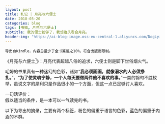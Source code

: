 ```yaml
---
layout: post
title: 札记 | 月亮与六便士
date: 2018-05-20
categories: blog
tags: [书摘, 月亮与六便士]
subtitle: 我的便士捡够了，我想抬头看会月亮。
header-img: "https://ai-blog-image.oss-eu-central-1.aliyuncs.com/DogLyingintheSnow.JPG"
---
```

`导出自Kindle，内容总量少于全书篇幅之10%，符合出版商限制。`

《月亮与六便士[^1]》：月亮代表超越凡俗的追求，六便士则是脚下世俗烟火气。

毛姆的书果真有一种迷幻的色彩，诸如“**我必须画画，就像溺水的人必须挣扎。**”，“**为了使灵魂宁静，一个人每天要做两件他不喜欢的事。**”一类的锦句不胜枚举，虽说文字的犀利只是作品很小的一个方面，但这一点已足够讨人喜欢。

一句话评价：<br>假以适当的条件，是一本可以一气读完的书。

以下为导出的摘录，主要有两个标签，粉色的偏重于语言的色彩，蓝色的偏重于内涵的不群。

<html xmlns="http://www.w3.org/TR/1999/REC-html-in-xml" xml:lang="en" lang="en">
    <head>
    <meta charset="UTF-8">
    <style>
        .bodyContainer {
            font-family: Arial, Helvetica, sans-serif;
            text-align: center;
            padding-left: 32px;
            padding-right: 32px;
        }

        .notebookFor {
            font-size: 18px;
            font-weight: 700;
            text-align: center;
            color: rgb(119, 119, 119);
            margin: 24px 0px 0px;
            padding: 0px;
        }

        .bookTitle {
            font-size: 24px;
            font-weight: 700;
            text-align: center;
            color: #333333;
            margin-top: 22px;
            padding: 0px;
        }

        .authors {
            font-size: 18px;
            font-weight: 700;
            text-align: center;
            color: rgb(119, 119, 119);
            margin-top: 22px;
            margin-bottom: 24px;
            padding: 0px;
        }

        .citation {
            font-size: 18px;
            font-weight: 500;
            text-align: center;
            color: #333333;
            margin-top: 22px;
            margin-bottom: 24px;
            padding: 0px;
        }

        .sectionHeading {
            font-size: 24px;
            font-weight: 700;
            text-align: left;
            color: #333333;
            margin-top: 24px;
            padding: 0px;
        }

        .noteHeading {
            font-size: 18px;
            font-weight: 700;
            text-align: left;
            color: #333333;
            margin-top: 20px;
            padding: 0px;
        }

        .noteText {
            font-size: 18px;
            font-weight: 500;
            text-align: left;
            color: #333333;
            margin: 2px 0px 0px;
            padding: 0px;
        }

        .highlight_blue {
            color: rgb(178, 205, 251);
        }

        .highlight_orange {
            color: #ffd7ae;
        }

        .highlight_pink {
            color: rgb(255, 191, 206);
        }

        .highlight_yellow {
            color: rgb(247, 206, 0);
        }

        .notebookGraphic {
            margin-top: 10px;
            text-align: left;
        }

        .notebookGraphic img {
            -o-box-shadow:      0px 0px 5px #888;
            -icab-box-shadow:   0px 0px 5px #888;
            -khtml-box-shadow:  0px 0px 5px #888;
            -moz-box-shadow:    0px 0px 5px #888;
            -webkit-box-shadow: 0px 0px 5px #888;
            box-shadow:         0px 0px 5px #888;
            max-width: 100%;
            height: auto;
        }

        hr {
            border: 0px none;
            height: 1px;
            background: none repeat scroll 0% 0% rgb(221, 221, 221);
        }
        </style>
        <script>
            </script>
    </head>
    <body>
        <div class="bodyContainer">
            <div class="notebookFor">
                笔记本导出
            </div>
            <div class="bookTitle">
                月亮和六便士
            </div>
            <div class="authors">
                威廉·毛姆(William Maugham)
            </div>

            <!--
            <div class="citation">
                引用 (芝加哥风格): Maugham), 威廉·毛姆(William. <i>月亮和六便士（“故事圣手”毛姆最重要的长篇小说代表作） (译文经典)</i>. 上海译文出版社,Y_上海译文出版社, 2014. Kindle edition.
            </div>
            -->

            <hr />
            <div class="sectionHeading">
    一
</div><div class="noteHeading">
    书签 - 第 1 页·位置 68
</div>
<div class="noteHeading">
    标注(<span class="highlight_pink">粉色</span>) - 第 1 页·位置 73
</div>
<div class="noteText">
    他的作品使你不能平静，
</div><div class="noteHeading">
    标注(<span class="highlight_pink">粉色</span>) - 第 5 页·位置 107
</div>
<div class="noteText">
    制造神话是人类的天性。
</div><div class="noteHeading">
    标注(<span class="highlight_pink">粉色</span>) - 第 5 页·位置 109
</div>
<div class="noteText">
    这可以说是浪漫主义对平凡暗淡的生活的一种抗议。
</div><div class="noteHeading">
    标注(<span class="highlight_pink">粉色</span>) - 第 5 页·位置 113
</div>
<div class="noteText">
    因此，那些给他写文章的人必须借助于活跃的想象以弥补贫乏的事实，
</div><div class="sectionHeading">
    二
</div><div class="noteHeading">
    书签 - 第 10 页·位置 170
</div>
<div class="noteHeading">
    标注(<span class="highlight_pink">粉色</span>) - 第 11 页·位置 178
</div>
<div class="noteText">
    为了使灵魂宁静，一个人每天要做两件他不喜欢的事。
</div><div class="noteHeading">
    标注(<span class="highlight_pink">粉色</span>) - 第 11 页·位置 179
</div>
<div class="noteText">
    因为我每天早上都起床，
</div><div class="noteHeading">
    标注(<span class="highlight_pink">粉色</span>) - 第 11 页·位置 179
</div>
<div class="noteText">
    每天也都上床睡觉。
</div><div class="noteHeading">
    标注(<span class="highlight_pink">粉色</span>) - 第 11 页·位置 185
</div>
<div class="noteText">
    我从这件事取得的教训是，作者应该从写作的乐趣中，从郁积在他心头的思想的发泄中取得写书的酬报；对于其他一切都不应该介意，作品成功或失败，受到称誉或是诋毁，他都应该淡然处之。
</div><div class="noteHeading">
    标注(<span class="highlight_pink">粉色</span>) - 第 11 页·位置 188
</div>
<div class="noteText">
    年轻的一代意识到自己的力量，吵吵嚷嚷，早已经不再叩击门扉了。他们已经闯进房子里来，坐到我们的宝座上，空中早已充满了他们喧闹的喊叫声。
</div><div class="sectionHeading">
    三
</div><div class="noteHeading">
    标注(<span class="highlight_pink">粉色</span>) - 第 17 页·位置 240
</div>
<div class="noteText">
    艺术家较之其他行业的人有一个有利的地方，他们不仅可以讥笑朋友们的性格和仪表，而且可以嘲弄他们的著作。
</div><div class="sectionHeading">
    五
</div><div class="noteHeading">
    书签 - 第 25 页·位置 313
</div>
<div class="noteHeading">
    标注(<span class="highlight_pink">粉色</span>) - 第 25 页·位置 319
</div>
<div class="noteText">
    有的人胸膛上已经沾了那么多泪水，我不忍再把我的洒上了。
</div><div class="sectionHeading">
    六
</div><div class="noteHeading">
    标注(<span class="highlight_pink">粉色</span>) - 第 32 页·位置 383
</div>
<div class="noteText">
    他甚至没有什么奇行怪癖，使他免于平凡庸俗之嫌。
</div><div class="sectionHeading">
    七
</div><div class="noteHeading">
    标注(<span class="highlight_blue">蓝色</span>) - 第 34 页·位置 403
</div>
<div class="noteText">
    这一定是世间无数对夫妻的故事。这种生活模式给人以安详亲切之感。它使人想到一条平静的小河，蜿蜒流过绿茸茸的牧场，与郁郁的树荫交相掩映，直到最后泻入烟波浩渺的大海中。但是大海却总是那么平静，总是沉默无言、声色不动，你会突然感到一种莫名的不安。也许这只是我自己的一种怪想法（就是在那些日子这种想法也常在我心头作祟），我总觉得大多数人这样度过一生好像欠缺一点什么。
</div><div class="sectionHeading">
    十
</div><div class="noteHeading">
    标注(<span class="highlight_pink">粉色</span>) - 第 52 页·位置 569
</div>
<div class="noteText">
    歉仄不安。
</div><div class="sectionHeading">
    十一
</div><div class="noteHeading">
    标注(<span class="highlight_pink">粉色</span>) - 第 56 页·位置 613
</div>
<div class="noteText">
    我那时还不了解人性多么矛盾，我不知道真挚中含有多少做作，高尚中蕴藏着多少卑鄙，或者，即使在邪恶里也找得着美德。
</div><div class="sectionHeading">
    十四
</div><div class="noteHeading">
    书签 - 第 77 页·位置 807
</div>
<div class="noteHeading">
    标注(<span class="highlight_pink">粉色</span>) - 第 79 页·位置 830
</div>
<div class="noteText">
    最甚者也是因为有几个近邻知交表示支持，才敢违背大多数人的意见行事。
</div><div class="sectionHeading">
    十五
</div><div class="noteHeading">
    标注(<span class="highlight_pink">粉色</span>) - 第 89 页·位置 930
</div>
<div class="noteText">
    今天我已经认识到这一点了：卑鄙与伟大、恶毒与善良、仇恨与热爱是可以互不排斥地并存在同一颗心里的。
</div><div class="sectionHeading">
    十八
</div><div class="noteHeading">
    书签 - 第 97 页·位置 990
</div>
<div class="sectionHeading">
    十九
</div><div class="noteHeading">
    标注(<span class="highlight_blue">蓝色</span>) - 第 109 页·位置 1119
</div>
<div class="noteText">
    “为什么你认为美——世界上最宝贵的财富——会同沙滩上的石头一样，一个漫不经心的过路人随随便便地就能够捡起来？美是一种美妙、奇异的东西，艺术家只有通过灵魂的痛苦折磨才能从宇宙的混沌中塑造出来。在美被创造出以后，它也不是为了叫每个人都能认出来的。要想认识它，一个人必须重复艺术家经历过的一番冒险。他唱给你的是一个美的旋律，要是想在自己心里重新听一遍就必须有知识、有敏锐的感觉和想象力。”
</div><div class="sectionHeading">
    二十
</div><div class="noteHeading">
    书签 - 第 110 页·位置 1128
</div>
<div class="sectionHeading">
    二十一
</div><div class="noteHeading">
    标注(<span class="highlight_pink">粉色</span>) - 第 118 页·位置 1207
</div>
<div class="noteText">
    同缠住他心灵的幻景相比，他觉得这些画实在太没有意义了。
</div><div class="noteHeading">
    标注(<span class="highlight_pink">粉色</span>) - 第 118 页·位置 1210
</div>
<div class="noteText">
    大多数画家对这一点还是不能无动于衷的。”
</div><div class="noteHeading">
    标注(<span class="highlight_pink">粉色</span>) - 第 119 页·位置 1214
</div>
<div class="noteText">
    如果你能打动人们的灵魂，或者叫他们凄怆哀悯，或者叫他们惊惧恐慌，这不也是一种奇妙的行使权力的方法吗？”
</div><div class="noteHeading">
    标注(<span class="highlight_blue">蓝色</span>) - 第 119 页·位置 1216
</div>
<div class="noteText">
    “如果我置身于一个荒岛上，确切地知道除了我自己的眼睛以外再没有别人能看到我写出来的东西，我很怀疑我还能不能写作下去。”
</div><div class="noteHeading">
    标注(<span class="highlight_blue">蓝色</span>) - 第 122 页·位置 1245
</div>
<div class="noteText">
    “叫我来说吧。我猜想你是这样一种情况。一连几个月你脑子里一直不想这件事，你甚至可以使自己相信，你同这件事已经彻底绝缘了。你为自己获得了自由而高兴，你觉得终于成为自己灵魂的主人了。你好像昂首于星斗中漫步。但是突然间，你忍受不住了。你发觉你的双脚从来就没有从污泥里拔出过。你现在想索性全身躺在烂泥塘里翻滚。于是你就去找一个女人，一个粗野、低贱、俗不可耐的女人，一个性感毕露令人嫌恶的
</div><div class="noteHeading">
    标注(<span class="highlight_blue">蓝色</span>) - 第 122 页·位置 1249
</div>
<div class="noteText">
    畜类般的女人。你像一个野兽似地扑到她身上。你拚命往肚里灌酒，你憎恨自己，简直快要发疯了。”
</div><div class="noteHeading">
    标注(<span class="highlight_blue">蓝色</span>) - 第 122 页·位置 1251
</div>
<div class="noteText">
    “我现在要告诉你一件看来一定是很奇怪的事：等到那件事过去以后，你会感到自己出奇地洁净。你有一种灵魂把肉体甩脱掉的感觉，一种脱离形体的感觉。你好像一伸手就能触摸到美，倒仿佛‘美’是一件抚摸得到的实体一样。你好像同飒飒的微风、同绽露嫩叶的树木、同波光变幻的流水息息相通。你觉得自己就是上帝。你能够给我解释这是怎么回事吗？”
</div><div class="sectionHeading">
    二十三
</div><div class="noteHeading">
    书签 - 第 128 页·位置 1294
</div>
<div class="sectionHeading">
    二十四
</div><div class="noteHeading">
    书签 - 第 134 页·位置 1347
</div>
<div class="noteHeading">
    标注(<span class="highlight_pink">粉色</span>) - 第 134 页·位置 1348
</div>
<div class="noteText">
    他希望能同几个朋友一起按照适宜的礼规庆祝一下这个节日。
</div><div class="sectionHeading">
    二十七
</div><div class="noteHeading">
    标注(<span class="highlight_pink">粉色</span>) - 第 154 页·位置 1544
</div>
<div class="noteText">
    衣冠齐楚
</div><div class="sectionHeading">
    二十八
</div><div class="noteHeading">
    标注(<span class="highlight_yellow">黄色</span>) - 第 158 页·位置 1582
</div>
<div class="noteText">
    “你不了解。她爱上思特里克兰德了。”
</div><div class="sectionHeading">
    二十九
</div><div class="noteHeading">
    标注(<span class="highlight_blue">蓝色</span>) - 第 167 页·位置 1665
</div>
<div class="noteText">
    “我爱她远远超过了爱我自己。我觉得，在爱情的事上如果考虑起自尊心来，那只能有一个原因：实际上你还是最爱自己。不管怎么说，一个结了婚的男人又爱上别人并不是什么希罕事，常常等他的热劲过去了，便又回到他妻子的身边，而她也就同他和好如初了。这种事谁都认为是很自然的。如果男人是这样，为什么女人就该是例外呢？”
</div><div class="sectionHeading">
    三十
</div><div class="noteHeading">
    标注(<span class="highlight_pink">粉色</span>) - 第 173 页·位置 1730
</div>
<div class="noteText">
    她不再是一个女性了，不再是一个性格复杂的女性——既善良又乖戾，既谨慎又轻率；她成了迈那德[ 1]，成了欲念的化身。
</div><div class="noteHeading">
    标注(<span class="highlight_pink">粉色</span>) - 第 174 页·位置 1743
</div>
<div class="noteText">
    如果不是无私，起码是巧妙地遮掩起来的自私；
</div><div class="sectionHeading">
    三十一
</div><div class="noteHeading">
    标注(<span class="highlight_pink">粉色</span>) - 第 179 页·位置 1795
</div>
<div class="noteText">
    有时候一个人的外貌同他的灵魂这么不相称，这实在是一件苦不堪言的事。
</div><div class="sectionHeading">
    三十二
</div><div class="noteHeading">
    书签 - 第 181 页·位置 1801
</div>
<div class="noteHeading">
    标注(<span class="highlight_blue">蓝色</span>) - 第 182 页·位置 1818
</div>
<div class="noteText">
    我看着她的嘴，希望看到一个能使我猜测出她真实感情的神态；我打量着她的眼睛，寻找某种泄露她内心隐秘的闪光，表示惶惑或者痛苦的眼神；我打量着她的前额，看那上面会不会偶然出现一个皱纹，告诉我她正在衰减的热情。但她的面孔宛如一副面具，我在那上面丝毫也看不出她的真实思想。
</div><div class="sectionHeading">
    三十四
</div><div class="noteHeading">
    标注(<span class="highlight_pink">粉色</span>) - 第 193 页·位置 1914
</div>
<div class="noteText">
    一望而知
</div><div class="sectionHeading">
    三十七
</div><div class="noteHeading">
    标注(<span class="highlight_pink">粉色</span>) - 第 201 页·位置 1970
</div>
<div class="noteText">
    去的时候走得很慢，回来的路上马车却小跑起来，
</div><div class="noteHeading">
    标注(<span class="highlight_pink">粉色</span>) - 第 201 页·位置 1971
</div>
<div class="noteText">
    柩车的车夫不断挥鞭抽打辕马，在我心上引起一种奇怪的恐怖感，
</div><div class="noteHeading">
    标注(<span class="highlight_pink">粉色</span>) - 第 201 页·位置 1971
</div>
<div class="noteText">
    仿佛是马车夫耸耸肩膀想赶快把死亡甩在后面似的。
</div><div class="noteHeading">
    标注(<span class="highlight_pink">粉色</span>) - 第 203 页·位置 1986
</div>
<div class="noteText">
    我一点也由不得自己；我把施特略夫同他的烦恼完全抛在脑后。我要享受生活。
</div><div class="sectionHeading">
    三十八
</div><div class="noteHeading">
    书签 - 第 204 页·位置 1988
</div>
<div class="noteHeading">
    标注(<span class="highlight_pink">粉色</span>) - 第 205 页·位置 2003
</div>
<div class="noteText">
    文明日新月异，这个小城却好像被抛在后面，永远也不会发生什么事情，如此年复一年，直到死亡最后来临，像个老友似地给那些勤苦劳动一生的人带来永久的安息。
</div><div class="noteHeading">
    标注(<span class="highlight_pink">粉色</span>) - 第 205 页·位置 2005
</div>
<div class="noteText">
    永远踩着父亲的脚印走下去，既不左顾也不右盼。
</div><div class="noteHeading">
    标注(<span class="highlight_yellow">黄色</span>) - 第 206 页·位置 2011
</div>
<div class="noteText">
    他们的愚昧远比我们的知识更为可贵。
</div><div class="noteHeading">
    标注(<span class="highlight_pink">粉色</span>) - 第 208 页·位置 2029
</div>
<div class="noteText">
    “你已经知道我这人是没有自尊心的。”
</div><div class="sectionHeading">
    三十九
</div><div class="noteHeading">
    标注(<span class="highlight_pink">粉色</span>) - 第 212 页·位置 2070
</div>
<div class="noteText">
    用意？——因为用力过猛，画掉了下来，面朝下地落到地上。不管是谁画的，他也不能叫它扔在尘土里；他把它捡了起来。
</div><div class="noteHeading">
    标注(<span class="highlight_pink">粉色</span>) - 第 215 页·位置 2097
</div>
<div class="noteText">
    的。（估量大家都知道，一旦感情激动起来，一个人会很自然地玩弄起文学词藻来的。）
</div><div class="noteHeading">
    标注(<span class="highlight_blue">蓝色</span>) - 第 215 页·位置 2099
</div>
<div class="noteText">
    人们动不动就谈美，实际上对这个词并不理解；这个词已经使用得太滥，失去了原有的力量；因为成千上万的琐屑事物都分享了“美”的称号，这个词已经被剥夺掉它的崇高的含义了。一件衣服，一只狗，一篇布道词，什么东西人们都用“美”来形容，当他们面对面地遇到真正的美时，反而认不出它来了。他们用以遮饰自己毫无价值的思想的虚假夸大使他们的感受力变得迟钝不堪。
</div><div class="sectionHeading">
    四十
</div><div class="noteHeading">
    标注(<span class="highlight_pink">粉色</span>) - 第 220 页·位置 2141
</div>
<div class="noteText">
    “要是你还有这种眼力，我想你也就会看到我并不欢迎你了。”
</div><div class="sectionHeading">
    四十一
</div><div class="noteHeading">
    标注(<span class="highlight_blue">蓝色</span>) - 第 223 页·位置 2165
</div>
<div class="noteText">
    他喜欢观察这种多少使他感到惊异的邪恶的人性，自认这种观察是为了满足艺术的要求；但是他的真挚却迫使他承认：他对于某些行为的反感远不如对这些行为产生原因的好奇心那样强烈。一个恶棍的性格如果刻画得完美而又合乎逻辑，对于创作者是具有一种魅惑的力量的，尽管从法律和秩序的角度看，他决不该对恶棍有任何欣赏的态度。
</div><div class="noteHeading">
    标注(<span class="highlight_blue">蓝色</span>) - 第 223 页·位置 2173
</div>
<div class="noteText">
    我的灵魂对思特里克兰德确实感到恐怖，但与恐怖并存的还有一种叫我心寒的好奇心：我想寻找出他行为的动机。他使我困惑莫解，他对那些那么关怀他的人制造了一出悲剧，我很想知道他对自己一手制造的这出悲剧究竟抱什么态度。
</div><div class="noteHeading">
    标注(<span class="highlight_pink">粉色</span>) - 第 224 页·位置 2175
</div>
<div class="noteText">
    我大胆地挥舞起手术刀来。
</div><div class="noteHeading">
    标注(<span class="highlight_pink">粉色</span>) - 第 226 页·位置 2201
</div>
<div class="noteText">
    “女人可以原谅男人对她的伤害，”他说，“但是永远不能原谅他对她做出的牺牲。”
</div><div class="noteHeading">
    书签 - 第 231 页·位置 2245
</div>
<div class="noteHeading">
    标注(<span class="highlight_pink">粉色</span>) - 第 232 页·位置 2256
</div>
<div class="noteText">
    我恨不得一下子刺穿了他那副冷漠的甲胄。
</div><div class="sectionHeading">
    四十二
</div><div class="noteHeading">
    书签 - 第 234 页·位置 2271
</div>
<div class="noteHeading">
    标注(<span class="highlight_pink">粉色</span>) - 第 234 页·位置 2273
</div>
<div class="noteText">
    作品最能泄露一个人的真实思想和感情。
</div><div class="noteHeading">
    标注(<span class="highlight_blue">蓝色</span>) - 第 237 页·位置 2312
</div>
<div class="noteText">
    我猜想，思特里克兰德在有形的事物上模模糊糊地看到某种精神意义，这种意义非常奇异，他只能用很不完善的符号勉强把它表达出来。仿佛是他在宇宙的一片混乱中找到了一个新的图案，正在笨拙地把它描摹下来，因为力不从心，心灵非常痛苦。我看到的是一个奋力寻求表现手段的备受折磨的灵魂。
</div><div class="noteHeading">
    标注(<span class="highlight_pink">粉色</span>) - 第 238 页·位置 2315
</div>
<div class="noteText">
    “我怀疑，你的手段是否选择对了。”
</div><div class="noteHeading">
    标注(<span class="highlight_pink">粉色</span>) - 第 240 页·位置 2336
</div>
<div class="noteText">
    我觉得你很像一个终生跋涉的香客，不停地寻找一座可能根本不存在的神庙。
</div><div class="sectionHeading">
    四十三
</div><div class="noteHeading">
    书签 - 第 241 页·位置 2344
</div>
<div class="noteHeading">
    标注(<span class="highlight_blue">蓝色</span>) - 第 246 页·位置 2407
</div>
<div class="noteText">
    一般说来，爱情在男人身上只不过是一个插曲，是日常生活中许多事务中的一件事，但是小说却把爱情夸大了，给予它一个违反生活真实性的重要的地位。
</div><div class="noteHeading">
    标注(<span class="highlight_pink">粉色</span>) - 第 247 页·位置 2415
</div>
<div class="noteText">
    作为坠入情网的人来说，男人同女人的区别是：女人能够整天整夜
</div><div class="noteHeading">
    标注(<span class="highlight_pink">粉色</span>) - 第 247 页·位置 2415
</div>
<div class="noteText">
    谈恋爱，而男人却只能有时有晌儿地干这种事。
</div><div class="noteHeading">
    标注(<span class="highlight_blue">蓝色</span>) - 第 248 页·位置 2429
</div>
<div class="noteText">
    他一心一意追求自己的目标，为了达到这个目的他不仅甘愿牺牲自己——这一点很多人还是能做到的——，而且就是牺牲别人也在所不惜。
</div><div class="sectionHeading">
    四十四
</div><div class="noteHeading">
    标注(<span class="highlight_blue">蓝色</span>) - 第 251 页·位置 2457
</div>
<div class="noteText">
    生活不过是一片混乱，充满了各种可笑的、龌龊的事情，它只能给人们提供笑料，但是他笑的时候却禁不住满心哀伤。
</div><div class="sectionHeading">
    四十五
</div><div class="noteHeading">
    标注(<span class="highlight_pink">粉色</span>) - 第 253 页·位置 2472
</div>
<div class="noteText">
    得其所哉”。
</div><div class="sectionHeading">
    四十七
</div><div class="noteHeading">
    书签 - 第 267 页·位置 2618
</div>
<div class="noteHeading">
    标注(<span class="highlight_blue">蓝色</span>) - 第 270 页·位置 2655
</div>
<div class="noteText">
    白天，这里污秽肮脏，但是到了夜里，在小屋子的灯光照耀下，这条街就有一种罪恶的魅力。弥漫在空中的丑恶的淫欲使人感到窒息，
</div><div class="sectionHeading">
    五十
</div><div class="noteHeading">
    标注(<span class="highlight_blue">蓝色</span>) - 第 285 页·位置 2789
</div>
<div class="noteText">
    我认为有些人诞生在某一个地方可以说未得其所。机缘把他们随便抛掷到一个环境中，而他们却一直思念着一处他们自己也不知道坐落在何处的家乡。
</div><div class="sectionHeading">
    五十二
</div><div class="noteHeading">
    书签 - 第 299 页·位置 2936
</div>
<div class="sectionHeading">
    五十三
</div><div class="noteHeading">
    书签 - 第 302 页·位置 2960
</div>
<div class="sectionHeading">
    五十四
</div><div class="noteHeading">
    标注(<span class="highlight_pink">粉色</span>) - 第 309 页·位置 3041
</div>
<div class="noteText">
    在英国或法国，思特里克兰德可以说是个不合时宜的人，“圆孔里插了个方塞子”，而在这里却有各种形式的孔，什么样子的塞子都能各得其所。
</div><div class="sectionHeading">
    五十五
</div><div class="noteHeading">
    标注(<span class="highlight_pink">粉色</span>) - 第 320 页·位置 3154
</div>
<div class="noteText">
    被宣判死刑的病人一定拿自己同医生比较，看到医生身心健康、享有生活的宝贵权利，一定又气又恨；
</div><div class="sectionHeading">
    五十七
</div><div class="noteHeading">
    标注(<span class="highlight_pink">粉色</span>) - 第 332 页·位置 3275
</div>
<div class="noteText">
    我们刚才那场谈话在库特拉斯太太进屋以后显得非常遥远、非常不真实了。
</div><div class="noteHeading">
    书签 - 第 333 页·位置 3278
</div>
<div class="noteHeading">
    标注(<span class="highlight_pink">粉色</span>) - 第 335 页·位置 3301
</div>
<div class="noteText">
    但是在这里，虽然我看到的也是美，却叫我觉得心神不安。
</div><div class="sectionHeading">
    五十八
</div><div class="noteHeading">
    书签 - 第 340 页·位置 3361
</div>
<div class="noteHeading">
    标注(<span class="highlight_pink">粉色</span>) - 第 340 页·位置 3364
</div>
<div class="noteText">
    蒂阿瑞把我搂在她肥大的胸脯里（我有一种掉在波涛汹涌的大海中的感觉），
</div><div class="noteHeading">
    书签 - 第 341 页·位置 3373
</div>
<div class="noteHeading">
    标注(<span class="highlight_pink">粉色</span>) - 第 344 页·位置 3401
</div>
<div class="noteText">
    尽管她没有说一句不真实的话，却充分暗示了她同自己丈夫的关系非常融睦，从来没有任何嫌隙。
</div><div class="noteHeading">
    书签 - 第 344 页·位置 3402
</div>
<div class="noteHeading">
    标注(<span class="highlight_blue">蓝色</span>) - 第 344 页·位置 3409
</div>
<div class="noteText">
    我发现思特里克兰德太太已经忘记了
</div><div class="noteHeading">
    标注(<span class="highlight_blue">蓝色</span>) - 第 344 页·位置 3410
</div>
<div class="noteText">
    她曾不得不自食其力这一段不光彩的历史。同任何一个正派女人一样，她真实地相信只有依靠别人养活自己才是规矩的行为。
</div>
        </div>
    </body>
</html>

---
[^1]: （“故事圣手”毛姆最重要的长篇小说代表作） (译文经典) 上海译文出版社, 2014. Kindle edition.
